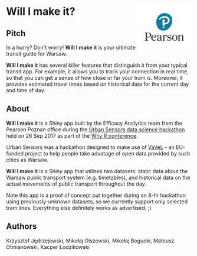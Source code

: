 
<!-- README.md is generated from README.Rmd. Please edit that file -->
Will I make it? <img src="graphs/pearson_logo.png" align="right" />
===================================================================

Pitch
-----

In a hurry? Don't worry! **Will I make it** is your ultimate transit guide for Warsaw.

**Will I make it** has several killer features that distinguish it from your typical transit app. For example, it allows you to track your connection in real time, so that you can get a sense of how close or far your tram is. Moreover, it provides estimated travel times based on historical data for the current day and time of day.

About
-----

**Will I make it** is a Shiny app built by the Efficacy Analytics team from the Pearson Poznan office during the [Urban Sensors data science hackathon](http://whyr.pl/hackathon/) held on 26 Sep 2017 as part of the [Why R conference](http://whyr.pl).

Urban Sensors was a hackathon designed to make use of [VaVeL](http://www.vavel-project.eu) - an EU-funded project to help people take advatage of open data provided by such cities as Warsaw.

**Will I make it** is a Shiny app that utilises two datasets: static data about the Warsaw public transport system (e.g. timetables), and historical data on the actual movements of public transport throughout the day.

Note this app is a proof of concept put together during an 8-hr hackathon using previously-unknown datasets, so we currently support only selected tram lines. Everything else definitely works as advertised. ;)

Authors
-------

Krzysztof Jędrzejewski, Mikołaj Olszewski, Mikołaj Bogucki, Mateusz Otmianowski, Kacper Łodzikowski
